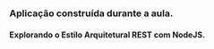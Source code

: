 ### Aplicação construída durante a aula.

#### Explorando o Estilo Arquitetural REST com NodeJS.



